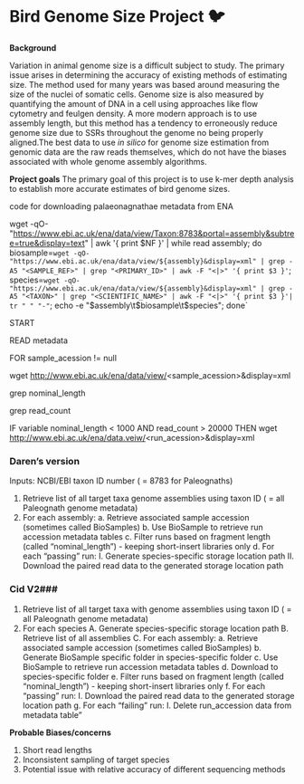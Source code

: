 # Bird Genome Size Project :bird:

**Background**

Variation in animal genome size is a difficult subject to study. The primary issue arises in determining the accuracy of existing methods of estimating size. The method used for many years was based around measuring the size of the nuclei of somatic cells. Genome size is also measured by quantifying the amount of DNA in a cell using approaches like flow cytometry and feulgen density. A more modern approach is to use assembly length, but this method has a tendency to erroneously reduce genome size due to SSRs throughout the genome no being properly aligned.The best data to use *in silico* for genome size estimation from genomic data are the raw reads themselves, which do not have the biases associated with whole genome assembly algorithms.


**Project goals**
The primary goal of this project is to use k-mer depth analysis to establish more accurate estimates of bird genome sizes.


 
code for downloading palaeonagnathae  metadata from ENA

wget -qO- "https://www.ebi.ac.uk/ena/data/view/Taxon:8783&portal=assembly&subtree=true&display=text" | awk '{ print $NF }' | while read assembly; do biosample=`wget -qO- "https://www.ebi.ac.uk/ena/data/view/${assembly}&display=xml" | grep -A5 "<SAMPLE_REF>" | grep "<PRIMARY_ID>" | awk -F "<|>" '{ print $3 }'`; species=`wget -qO- "https://www.ebi.ac.uk/ena/data/view/${assembly}&display=xml" | grep -A5 "<TAXON>" | grep "<SCIENTIFIC_NAME>" | awk -F "<|>" '{ print $3 }'| tr " " "-"`; echo -e "$assembly\t$biosample\t$species"; done`

START

READ<ASSEMBLY> metadata

FOR sample_acession != null

wget http://www.ebi.ac.uk/ena/data/view/<sample_acession>&display=xml

grep nominal_length

grep read_count

IF variable nominal_length < 1000 AND read_count > 20000
THEN wget http://www.ebi.ac.uk/ena/data.veiw/<run_acession>&display=xml


### Daren’s version ###

Inputs:
NCBI/EBI taxon ID number ( = 8783 for Paleognaths)

1. Retrieve list of all target taxa genome assemblies using taxon ID ( = all Paleognath genome metadata)
2. For each assembly:
	a. Retrieve associated sample accession (sometimes called BioSamples)
	b. Use BioSample to retrieve run accession metadata tables
	c. Filter runs based on fragment length (called “nominal_length”) - keeping short-insert libraries only
	d. For each “passing” run:
		I. Generate species-specific storage location path
		II. Download the paired read data to the generated storage location path

### Cid V2###


1. Retrieve list of all target taxa with genome assemblies using taxon ID ( = all Paleognath genome metadata)
2. For each species
    A. Generate species-specific storage location path
    B. Retrieve list of all assemblies 
    C. For each assembly:
		a. Retrieve associated sample accession (sometimes called BioSamples)
		b. Generate BioSample specific folder in species-specific folder
		c. Use BioSample to retrieve run accession metadata tables
		d. Download to species-specific folder
		e. Filter runs based on fragment length (called “nominal_length”) - keeping short-insert libraries only
		f. For each “passing” run:
			I. Download the paired read data to the generated storage location path
		g. For each “failing” run:
			I. Delete run_accession data from metadata table”

**Probable Biases/concerns**

1. Short read lengths
2. Inconsistent sampling of target species
3. Potential issue with relative accuracy of different sequencing methods
